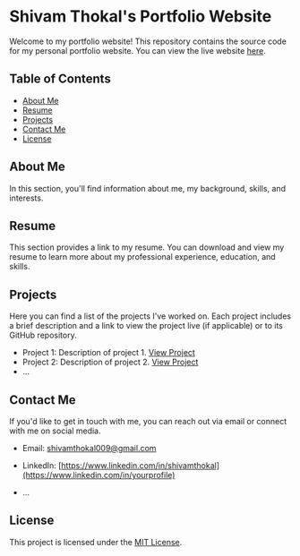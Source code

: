 # Shivam Thokal's Portfolio Website

Welcome to my portfolio website! This repository contains the source code for my personal portfolio website. You can view the live website [here](https://shivam-portfolio-sigma.vercel.app/).

## Table of Contents

- [About Me](#about-me)
- [Resume](#resume)
- [Projects](#projects)
- [Contact Me](#contact-me)
- [License](#license)

## About Me

In this section, you'll find information about me, my background, skills, and interests. 

## Resume

This section provides a link to my resume. You can download and view my resume to learn more about my professional experience, education, and skills.

## Projects

Here you can find a list of the projects I've worked on. Each project includes a brief description and a link to view the project live (if applicable) or to its GitHub repository.

- Project 1: Description of project 1. [View Project](#)
- Project 2: Description of project 2. [View Project](#)
- ...

## Contact Me

If you'd like to get in touch with me, you can reach out via email or connect with me on social media. 

- Email: [shivamthokal009@gmail.com](mailto:your.email@example.com)
- LinkedIn: [https://www.linkedin.com/in/shivamthokal](https://www.linkedin.com/in/yourprofile)

- ...

## License

This project is licensed under the [MIT License](LICENSE).

